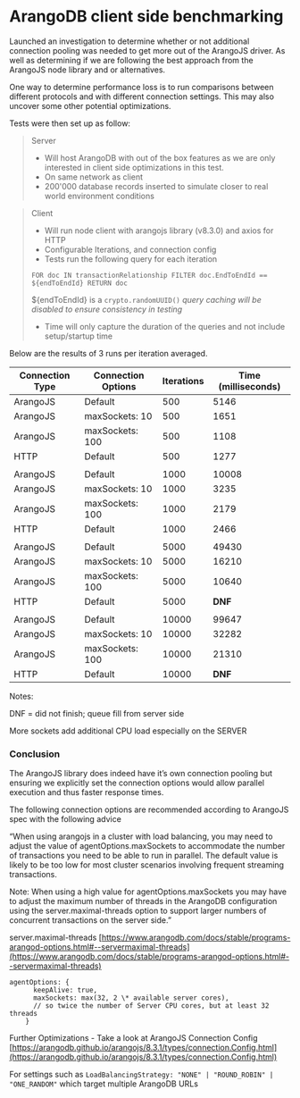 # ArangoDB client side benchmarking

Launched an investigation to determine whether or not additional connection pooling was needed to get more out of the ArangoJS driver. As well as determining if we are following the best approach from the ArangoJS node library and or alternatives.

One way to determine performance loss is to run comparisons between different protocols and with different connection settings. This may also uncover some other potential optimizations.

Tests were then set up as follow:

> Server
>  
> - Will host ArangoDB with out of the box features as we are only interested in client side optimizations in this test.
> - On same network as client
> - 200'000 database records inserted to simulate closer to real world environment conditions

> Client
>  
> - Will run node client with arangojs library (v8.3.0) and axios for HTTP
> - Configurable Iterations, and connection config
> - Tests run the following query for each iteration
>  
> `FOR doc IN transactionRelationship FILTER doc.EndToEndId == ${endToEndId} RETURN doc`
>  
> ${endToEndId} is a `crypto.randomUUID()`
> *query caching will be disabled to ensure consistency in testing*
> - Time will only capture the duration of the queries and not include setup/startup time

Below are the results of 3 runs per iteration averaged.

| **Connection Type** | **Connection Options** | **Iterations** | **Time (milliseconds)** |
| --- | --- | --- | --- |
| ArangoJS | Default | 500 | 5146 |
| ArangoJS | maxSockets: 10 | 500 | 1651 |
| ArangoJS | maxSockets: 100 | 500 | 1108 |
| HTTP | Default | 500 | 1277 |
|     |     |     |     |
| ArangoJS | Default | 1000 | 10008 |
| ArangoJS | maxSockets: 10 | 1000 | 3235 |
| ArangoJS | maxSockets: 100 | 1000 | 2179 |
| HTTP | Default | 1000 | 2466 |
|     |     |     |     |
| ArangoJS | Default | 5000 | 49430 |
| ArangoJS | maxSockets: 10 | 5000 | 16210 |
| ArangoJS | maxSockets: 100 | 5000 | 10640 |
| HTTP | Default | 5000 | **DNF** |
|     |     |     |     |
| ArangoJS | Default | 10000 | 99647 |
| ArangoJS | maxSockets: 10 | 10000 | 32282 |
| ArangoJS | maxSockets: 100 | 10000 | 21310 |
| HTTP | Default | 10000 | **DNF** |

Notes:

DNF = did not finish; queue fill from server side

More sockets add additional CPU load especially on the SERVER

### Conclusion

The ArangoJS library does indeed have it’s own connection pooling but ensuring we explicitly set the connection options would allow parallel execution and thus faster response times.

The following connection options are recommended according to ArangoJS spec with the following advice

“When using arangojs in a cluster with load balancing, you may need to adjust the value of agentOptions.maxSockets to accommodate the number of transactions you need to be able to run in parallel. The default value is likely to be too low for most cluster scenarios involving frequent streaming transactions.

Note: When using a high value for agentOptions.maxSockets you may have to adjust the maximum number of threads in the ArangoDB configuration using the server.maximal-threads option to support larger numbers of concurrent transactions on the server side.”

server.maximal-threads [https://www.arangodb.com/docs/stable/programs-arangod-options.html#--servermaximal-threads](https://www.arangodb.com/docs/stable/programs-arangod-options.html#--servermaximal-threads)

```
agentOptions: {
      keepAlive: true,
      maxSockets: max(32, 2 \* available server cores),
      // so twice the number of Server CPU cores, but at least 32 threads 
    }
```

Further Optimizations - Take a look at ArangoJS Connection Config [https://arangodb.github.io/arangojs/8.3.1/types/connection.Config.html](https://arangodb.github.io/arangojs/8.3.1/types/connection.Config.html)

For settings such as `LoadBalancingStrategy: "NONE" | "ROUND_ROBIN" | "ONE_RANDOM"` which target multiple ArangoDB URLs
